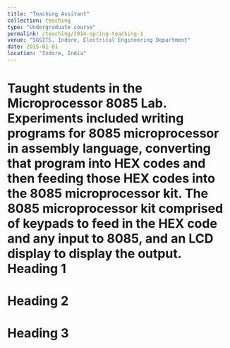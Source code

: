 ```yaml
---
title: "Teaching Assitant"
collection: teaching
type: "Undergraduate course"
permalink: /teaching/2014-spring-teaching-1
venue: "SGSITS, Indore, Electrical Engineering Department"
date: 2015-01-01
location: "Indore, India"
---
```


Taught students in the Microprocessor 8085 Lab. Experiments included writing programs for 8085 microprocessor in assembly language, converting that program into HEX codes and then feeding those HEX codes
into the 8085 microprocessor kit. The 8085 microprocessor kit comprised of keypads to feed in the HEX code and any input to 8085, and an LCD display to display the output.
Heading 1
======

Heading 2
======

Heading 3
======
